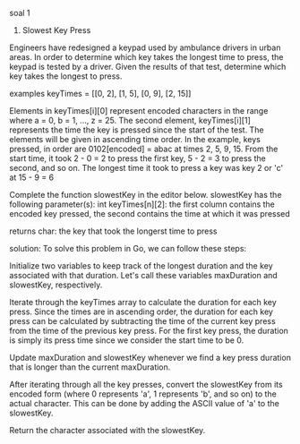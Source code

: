 
soal 1
1. Slowest Key Press

Engineers have redesigned a keypad used by ambulance drivers in urban areas. In order to determine which key takes the longest time to press, the keypad is tested by a driver. Given the results of that test, determine which key takes the longest to press.

examples
keyTimes = [[0, 2], [1, 5], [0, 9], [2, 15]]

Elements in keyTimes[i][0]  represent encoded characters in the range  where a = 0, b = 1, ..., z = 25. The second element, keyTimes[i][1] represents the time the key is pressed since the start of the test.   The elements will be given in ascending time order. In the example, keys pressed, in order are 0102[encoded] = abac at times 2, 5, 9, 15.  From the start time, it took 2 - 0 = 2 to press the first key, 5 - 2 = 3 to press the second, and so on. The longest time it took to press a key was key 2 or 'c' at 15 - 9 = 6

Complete the function slowestKey  in the editor below.
slowestKey has the following parameter(s):
int keyTimes[n][2]: the first column contains the encoded key pressed, the second contains the time at which it was pressed

returns
char: the key that took the longerst time to press


solution:
To solve this problem in Go, we can follow these steps:

Initialize two variables to keep track of the longest duration and the key associated with that duration. Let's call these variables maxDuration and slowestKey, respectively.

Iterate through the keyTimes array to calculate the duration for each key press. Since the times are in ascending order, the duration for each key press can be calculated by subtracting the time of the current key press from the time of the previous key press. For the first key press, the duration is simply its press time since we consider the start time to be 0.

Update maxDuration and slowestKey whenever we find a key press duration that is longer than the current maxDuration.

After iterating through all the key presses, convert the slowestKey from its encoded form (where 0 represents 'a', 1 represents 'b', and so on) to the actual character. This can be done by adding the ASCII value of 'a' to the slowestKey.

Return the character associated with the slowestKey.